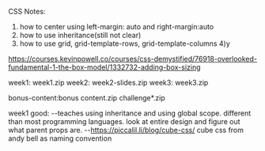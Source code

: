 CSS Notes:

1. how to center using left-margin: auto and right-margin:auto
2. how to use inheritance(still not clear)
3. how to use grid, grid-template-rows, grid-template-columns
   4)y

https://courses.kevinpowell.co/courses/css-demystified/76918-overlooked-fundamental-1-the-box-model/1332732-adding-box-sizing

week1: week1.zip
week2: week2-slides.zip
week3: week3.zip

bonus-content:bonus content.zip
challenge\*.zip

week1 good:
--teaches using inheritance and using global scope. different
than most programming languages. look at entire design and figure out what
parent props are.
--https://piccalil.li/blog/cube-css/ cube css from andy bell as naming convention
